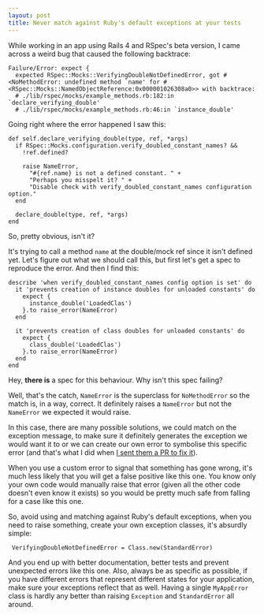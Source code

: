 ```yaml
---
layout: post
title: Never match against Ruby's default exceptions at your tests
---
```


While working in an app using Rails 4 and RSpec's beta version, I came across a weird bug that caused the following backtrace:

    Failure/Error: expect {
      expected RSpec::Mocks::VerifyingDoubleNotDefinedError, got #<NoMethodError: undefined method `name' for #<RSpec::Mocks::NamedObjectReference:0x000001026308a0>> with backtrace:
      # ./lib/rspec/mocks/example_methods.rb:182:in `declare_verifying_double'
      # ./lib/rspec/mocks/example_methods.rb:46:in `instance_double'
      
Going right where the error happened I saw this:

	def self.declare_verifying_double(type, ref, *args)
	  if RSpec::Mocks.configuration.verify_doubled_constant_names? &&
	    !ref.defined?
	
	    raise NameError,
	      "#{ref.name} is not a defined constant. " +
	      "Perhaps you misspelt it? " +
	      "Disable check with verify_doubled_constant_names configuration option."
	  end
	
	  declare_double(type, ref, *args)
	end

So, pretty obvious, isn't it?

It's trying to call a method `name` at the double/mock ref since it isn't defined yet. Let's figure out what we should call this, but first let's get a spec to reproduce the error. And then I find this:

	describe 'when verify_doubled_constant_names config option is set' do
	  it 'prevents creation of instance doubles for unloaded constants' do
	    expect {
	      instance_double('LoadedClas')
	    }.to raise_error(NameError)
	  end
	
	  it 'prevents creation of class doubles for unloaded constants' do
	    expect {
	      class_double('LoadedClas')
	    }.to raise_error(NameError)
	  end
	end
	
Hey, **there is** a spec for this behaviour. Why isn't this spec failing?

Well, that's the catch, `NameError` is the superclass for `NoMethodError` so the match is, in a way, correct. It definitely raises a `NameError` but not the `NameError` we expected it would raise.

In this case, there are many possible solutions, we could match on the exception message, to make sure it definitely generates the exception we would want it to or we can create our own error to symbolise this specific error (and that's what I did when [I sent them a PR to fix it](https://github.com/rspec/rspec-mocks/pull/550/files)).

When you use a custom error to signal that something has gone wrong, it's much less likely that you will get a false positive like this one. You know only your own code would manually raise that error (given all the other code doesn't even know it exists) so you would be pretty much safe from falling for a case like this one.

So, avoid using and matching against Ruby's default exceptions, when you need to raise something, create your own exception classes, it's absurdly simple:

     VerifyingDoubleNotDefinedError = Class.new(StandardError)
     
And you end up with better documentation, better tests and prevent unexpected errors like this one. Also, always be as specific as possible, if you have different errors that represent different states for your application, make sure your exceptions reflect that as well. Having a single `MyAppError` class is hardly any better than raising `Exception` and `StandardError` all around.